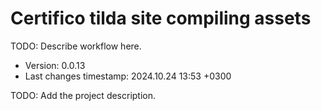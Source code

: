 <!--
@since 2024.10.06, 22:56
@changed 2024.10.06, 22:56
-->

# Certifico tilda site compiling assets

TODO: Describe workflow here.

- Version: 0.0.13
- Last changes timestamp: 2024.10.24 13:53 +0300

TODO: Add the project description.
